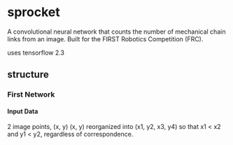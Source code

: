 # sprocket
A convolutional neural network that counts the number of mechanical chain links from an image. 
Built for the FIRST Robotics Competition (FRC).

uses tensorflow 2.3

## structure

### First Network

#### Input Data

2 image points, (x, y) (x, y) reorganized into (x1, y2, x3, y4) so that x1 < x2 and y1 < y2, regardless of correspondence.
